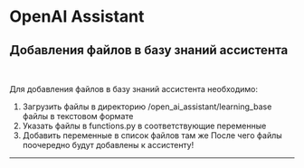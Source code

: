 # OpenAI Assistant

## Добавления файлов в базу знаний ассистента

<br />

Для добавления файлов в базу знаний ассистента необходимо:
1. Загрузить файлы в директорию /open_ai_assistant/learning_base файлы в текстовом формате
2. Указать файлы в functions.py в соответствующие переменные
3. Добавить переменные в список файлов там же
После чего файлы поочередно будут добавлены к ассистенту!
---

